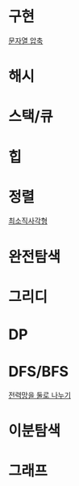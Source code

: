 # 구현
[문자열 압축](https://programmers.co.kr/learn/courses/30/lessons/60057?language=python3)

# 해시

# 스택/큐

# 힙

# 정렬
[최소직사각형](https://programmers.co.kr/learn/courses/30/lessons/86491?language=python3)

# 완전탐색

# 그리디

# DP

# DFS/BFS
[전력망을 둘로 나누기](https://programmers.co.kr/learn/courses/30/lessons/86971?language=python3)

# 이분탐색

# 그래프
